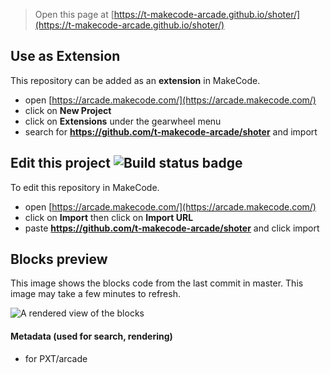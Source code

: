  


> Open this page at [https://t-makecode-arcade.github.io/shoter/](https://t-makecode-arcade.github.io/shoter/)

## Use as Extension

This repository can be added as an **extension** in MakeCode.

* open [https://arcade.makecode.com/](https://arcade.makecode.com/)
* click on **New Project**
* click on **Extensions** under the gearwheel menu
* search for **https://github.com/t-makecode-arcade/shoter** and import

## Edit this project ![Build status badge](https://github.com/t-makecode-arcade/shoter/workflows/MakeCode/badge.svg)

To edit this repository in MakeCode.

* open [https://arcade.makecode.com/](https://arcade.makecode.com/)
* click on **Import** then click on **Import URL**
* paste **https://github.com/t-makecode-arcade/shoter** and click import

## Blocks preview

This image shows the blocks code from the last commit in master.
This image may take a few minutes to refresh.

![A rendered view of the blocks](https://github.com/t-makecode-arcade/shoter/raw/master/.github/makecode/blocks.png)

#### Metadata (used for search, rendering)

* for PXT/arcade
<script src="https://makecode.com/gh-pages-embed.js"></script><script>makeCodeRender("{{ site.makecode.home_url }}", "{{ site.github.owner_name }}/{{ site.github.repository_name }}");</script>
